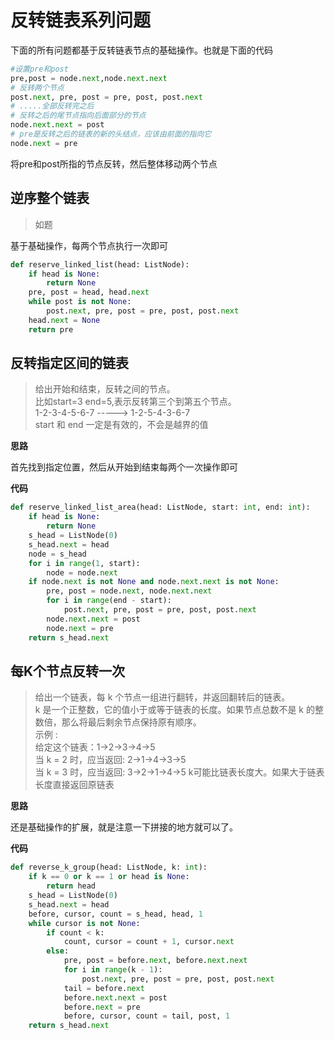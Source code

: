 # 反转链表系列问题

下面的所有问题都基于反转链表节点的基础操作。也就是下面的代码

```python
#设置pre和post
pre,post = node.next,node.next.next
# 反转两个节点
post.next, pre, post = pre, post, post.next
# .....全部反转完之后
# 反转之后的尾节点指向后面部分的节点
node.next.next = post
# pre是反转之后的链表的新的头结点，应该由前面的指向它
node.next = pre
```
将pre和post所指的节点反转，然后整体移动两个节点

## 逆序整个链表
> 如题

基于基础操作，每两个节点执行一次即可

```python
def reserve_linked_list(head: ListNode):
    if head is None:
        return None
    pre, post = head, head.next
    while post is not None:
        post.next, pre, post = pre, post, post.next
    head.next = None
    return pre
```

## 反转指定区间的链表
> 给出开始和结束，反转之间的节点。  
> 比如start=3 end=5,表示反转第三个到第五个节点。  
> 1-2-3-4-5-6-7 -----> 1-2-5-4-3-6-7  
> start 和 end 一定是有效的，不会是越界的值

**思路**

首先找到指定位置，然后从开始到结束每两个一次操作即可

**代码**

```python
def reserve_linked_list_area(head: ListNode, start: int, end: int):
    if head is None:
        return None
    s_head = ListNode(0)
    s_head.next = head
    node = s_head
    for i in range(1, start):
        node = node.next
    if node.next is not None and node.next.next is not None:
        pre, post = node.next, node.next.next
        for i in range(end - start):
            post.next, pre, post = pre, post, post.next
        node.next.next = post
        node.next = pre
    return s_head.next
```



## 每K个节点反转一次
> 给出一个链表，每 k 个节点一组进行翻转，并返回翻转后的链表。  
> k 是一个正整数，它的值小于或等于链表的长度。如果节点总数不是 k 的整数倍，那么将最后剩余节点保持原有顺序。  
> 示例 :  
> 给定这个链表：1->2->3->4->5  
> 当 k = 2 时，应当返回: 2->1->4->3->5  
> 当 k = 3 时，应当返回: 3->2->1->4->5
> k可能比链表长度大。如果大于链表长度直接返回原链表

**思路**

还是基础操作的扩展，就是注意一下拼接的地方就可以了。

**代码**

```python
def reverse_k_group(head: ListNode, k: int):
    if k == 0 or k == 1 or head is None:
        return head
    s_head = ListNode(0)
    s_head.next = head
    before, cursor, count = s_head, head, 1
    while cursor is not None:
        if count < k:
            count, cursor = count + 1, cursor.next
        else:
            pre, post = before.next, before.next.next
            for i in range(k - 1):
                post.next, pre, post = pre, post, post.next
            tail = before.next
            before.next.next = post
            before.next = pre
            before, cursor, count = tail, post, 1
    return s_head.next
```